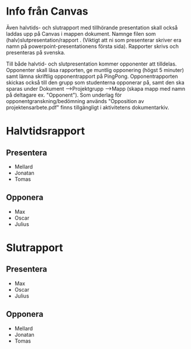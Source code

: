# Info från Canvas
Även halvtids- och slutrapport med tillhörande presentation skall också laddas upp på Canvas i mappen dokument. Namnge filen som (halv)slutpresentation/rapport . (Viktigt att ni som presenterar skriver era namn på powerpoint-presentationens första sida). Rapporter skrivs och presenteras på svenska.

Till både halvtid- och slutpresentation kommer opponenter att tilldelas. Opponenter skall läsa rapporten, ge muntlig opponering (högst 5 minuter) samt lämna skriftlig opponentrapport på PingPong. Opponentrapporten skickas också till den grupp som studenterna opponerar på, samt den ska sparas under Dokument -->Projektgrupp -->Mapp (skapa mapp med namn på deltagare ex. "Opponent"). Som underlag för opponentgranskning/bedömning används "Opposition av projektensarbete.pdf" finns tillgängligt i aktivitetens dokumentarkiv.

# Halvtidsrapport
## Presentera
- Mellard
- Jonatan
- Tomas

## Opponera
- Max 
- Oscar
- Julius

# Slutrapport
## Presentera
- Max 
- Oscar
- Julius

## Opponera
- Mellard
- Jonatan
- Tomas
